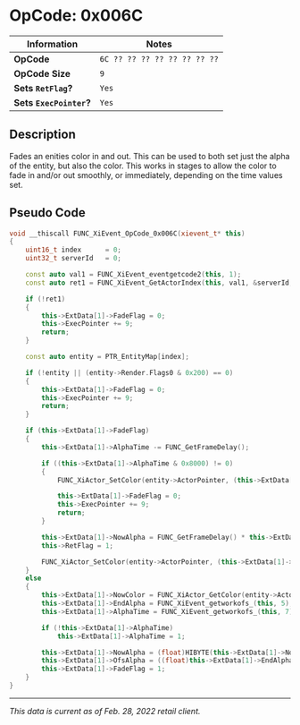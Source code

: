# OpCode: 0x006C

| Information               | Notes |
|---                        |---    |
| **OpCode**                | `6C ?? ?? ?? ?? ?? ?? ?? ??` |
| **OpCode Size**           | `9`   |
| **Sets `RetFlag`?**       | `Yes` |
| **Sets `ExecPointer`?**   | `Yes` |

## Description

Fades an enities color in and out. This can be used to both set just the alpha of the entity, but also the color. This works in stages to allow the color to fade in and/or out smoothly, or immediately, depending on the time values set.

## Pseudo Code

```cpp
void __thiscall FUNC_XiEvent_OpCode_0x006C(xievent_t* this)
{
    uint16_t index      = 0;
    uint32_t serverId   = 0;

    const auto val1 = FUNC_XiEvent_eventgetcode2(this, 1);
    const auto ret1 = FUNC_XiEvent_GetActorIndex(this, val1, &serverId, &index))

    if (!ret1)
    {
        this->ExtData[1]->FadeFlag = 0;
        this->ExecPointer += 9;
        return;
    }

    const auto entity = PTR_EntityMap[index];

    if (!entity || (entity->Render.Flags0 & 0x200) == 0)
    {
        this->ExtData[1]->FadeFlag = 0;
        this->ExecPointer += 9;
        return;
    }

    if (this->ExtData[1]->FadeFlag)
    {
        this->ExtData[1]->AlphaTime -= FUNC_GetFrameDelay();

        if ((this->ExtData[1]->AlphaTime & 0x8000) != 0)
        {
            FUNC_XiActor_SetColor(entity->ActorPointer, (this->ExtData[1]->NowColor & 0xFFFFFF) - (this->ExtData[1]->EndAlpha << 24));

            this->ExtData[1]->FadeFlag = 0;
            this->ExecPointer += 9;
            return;
        }

        this->ExtData[1]->NowAlpha = FUNC_GetFrameDelay() * this->ExtData[1]->OfsAlpha + this->ExtData[1]->NowAlpha;
        this->RetFlag = 1;

        FUNC_XiActor_SetColor(entity->ActorPointer, (this->ExtData[1]->NowColor & 0xFFFFFF) + (this->ExtData[1]->EndAlpha << 24));
    }
    else
    {
        this->ExtData[1]->NowColor = FUNC_XiActor_GetColor(entity->ActorPointer);
        this->ExtData[1]->EndAlpha = FUNC_XiEvent_getworkofs_(this, 5);
        this->ExtData[1]->AlphaTime = FUNC_XiEvent_getworkofs_(this, 7);

        if (!this->ExtData[1]->AlphaTime)
            this->ExtData[1]->AlphaTime = 1;

        this->ExtData[1]->NowAlpha = (float)HIBYTE(this->ExtData[1]->NowColor);
        this->ExtData[1]->OfsAlpha = ((float)this->ExtData[1]->EndAlpha - this->ExtData[1]->NowAlpha) / this->ExtData[1]->AlphaTime;
        this->ExtData[1]->FadeFlag = 1;
    }
}
```

---

_This data is current as of Feb. 28, 2022 retail client._